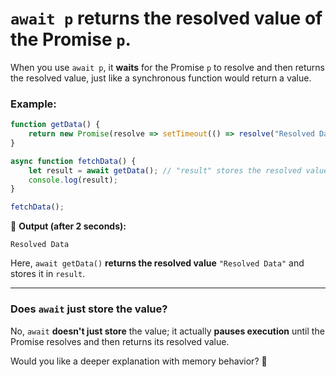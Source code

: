 # **`await p` returns the resolved value of the Promise `p`.**  

When you use `await p`, it **waits** for the Promise `p` to resolve and then returns the resolved value, just like a synchronous function would return a value.  

### **Example:**
```js
function getData() {
    return new Promise(resolve => setTimeout(() => resolve("Resolved Data"), 2000));
}

async function fetchData() {
    let result = await getData(); // "result" stores the resolved value of the Promise
    console.log(result);
}

fetchData();
```
🔹 **Output (after 2 seconds):**
```
Resolved Data
```
Here, `await getData()` **returns the resolved value** `"Resolved Data"` and stores it in `result`.

---

### **Does `await` just store the value?**
No, `await` **doesn't just store** the value; it actually **pauses execution** until the Promise resolves and then returns its resolved value.

Would you like a deeper explanation with memory behavior? 🚀